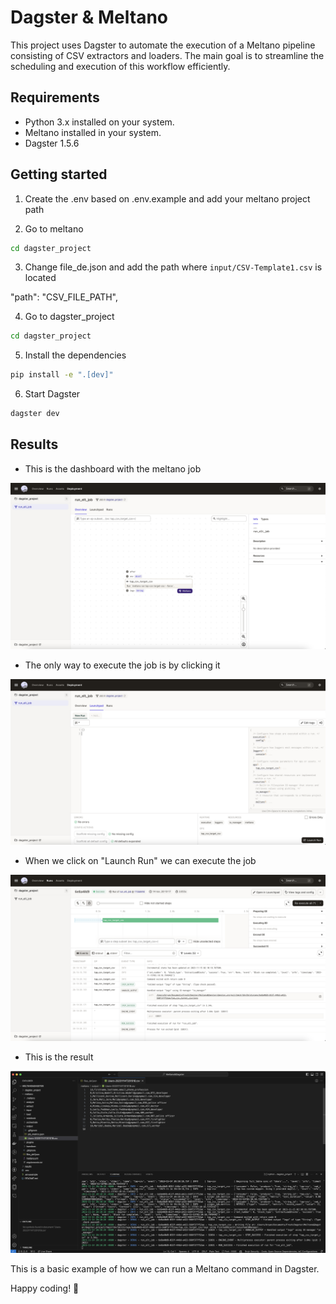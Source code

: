 # Dagster & Meltano
This project uses Dagster to automate the execution of a Meltano pipeline consisting of CSV extractors and loaders. The main goal is to streamline the scheduling and execution of this workflow efficiently.

## Requirements

- Python 3.x installed on your system.
- Meltano installed in your system.
- Dagster 1.5.6

## Getting started

1. Create the .env based on .env.example and add your meltano project path

2. Go to meltano

```bash
cd dagster_project
```

3. Change file_de.json and add the path where `input/CSV-Template1.csv` is located

"path": "CSV_FILE_PATH",

4. Go to dagster_project

```bash
cd dagster_project
```

5. Install the dependencies

```bash
pip install -e ".[dev]"
```

6. Start Dagster

```bash
dagster dev
```

## Results

- This is the dashboard with the meltano job

![Screenshot (160)](https://github.com/Bryancampos20/Dagster-Meltano/blob/main/results/1.png)

- The only way to execute the job is by clicking it

![Screenshot (160)](https://github.com/Bryancampos20/Dagster-Meltano/blob/main/results/2.png)

- When we click on "Launch Run" we can execute the job

![Screenshot (160)](https://github.com/Bryancampos20/Dagster-Meltano/blob/main/results/3.png)

- This is the result

![Screenshot (160)](https://github.com/Bryancampos20/Dagster-Meltano/blob/main/results/4.png)

This is a basic example of how we can run a Meltano command in Dagster.

Happy coding! 🚀